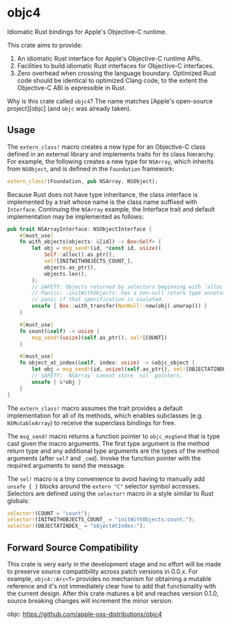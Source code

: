 # objc4

Idiomatic Rust bindings for Apple's Objective-C runtime.

This crate aims to provide:

1. An idiomatic Rust interface for Apple's Objective-C runtime APIs.
2. Facilities to build idiomatic Rust interfaces for Objective-C interfaces.
3. Zero overhead when crossing the language boundary. Optimized Rust code should be identical to
   optimized Clang code, to the extent the Objective-C ABI is expressible in Rust.

Why is this crate called `objc4`? The name matches [Apple's open-source project][objc] (and `objc`
was already taken).

## Usage

The `extern_class!` macro creates a new type for an Objective-C class defined in an external library
and implements traits for its class hierarchy. For example, the following creates a new type for
`NSArray`, which inherits from `NSObject`, and is defined in the `Foundation` framework:

```rust
extern_class!(Foundation, pub NSArray, NSObject);
```

Because Rust does not have type inheritance, the class interface is implemented by a trait whose
name is the class name suffixed with `Interface`. Continuing the `NSArray` example, the Interface
trait and default implementation may be implemented as follows:

```rust
pub trait NSArrayInterface: NSObjectInterface {
    #[must_use]
    fn with_objects(objects: &[id]) -> Box<Self> {
        let obj = msg_send!(id, *const id, usize)(
            Self::alloc().as_ptr(),
            sel![INITWITHOBJECTS_COUNT_],
            objects.as_ptr(),
            objects.len(),
        );
        // SAFETY: Objects returned by selectors beginning with ‘alloc’ must be released.
        // Panics: -initWithObjects: has a non-null return type annotation so the unwrap()
        // panic if that specification is violated.
        unsafe { Box::with_transfer(NonNull::new(obj).unwrap()) }
    }

    #[must_use]
    fn count(&self) -> usize {
        msg_send!(usize)(self.as_ptr(), sel![COUNT])
    }

    #[must_use]
    fn object_at_index(&self, index: usize) -> &objc_object {
        let obj = msg_send!(id, usize)(self.as_ptr(), sel![OBJECTATINDEX_], index);
        // SAFETY: `NSArray` cannot store `nil` pointers.
        unsafe { &*obj }
    }
}
```

The `extern_class!` macro assumes the trait provides a default implementation for all of its
methods, which enables subclasses (e.g. `NSMutableArray`) to receive the superclass bindings for
free.

The `msg_send!` macro returns a function pointer to `objc_msgSend` that is type cast given the macro
arguments. The first type argument is the method return type and any additional type arguments are
the types of the method arguments (after `self` and `_cmd`). Invoke the function pointer with the
required arguments to send the message.

The `sel!` macro is a tiny convenience to avoid having to manually add `unsafe { }` blocks around
the `extern "C"` selector symbol accesses. Selectors are defined using the `selector!` macro in a
style similar to Rust globals:

```rust
selector!(COUNT = "count");
selector!(INITWITHOBJECTS_COUNT_ = "initWithObjects:count:");
selector!(OBJECTATINDEX_ = "objectAtIndex:");
```

## Forward Source Compatibility

This crate is very early in the development stage and no effort will be made to preserve source
compatibility across patch versions in 0.0.x. For example, `objc4::Arc<T>` provides no mechanism for
obtaining a mutable reference and it's not immediately clear how to add that functionality with the
current design. After this crate matures a bit and reaches version 0.1.0, source breaking changes
will increment the minor version.

objc: https://github.com/apple-oss-distributions/objc4
